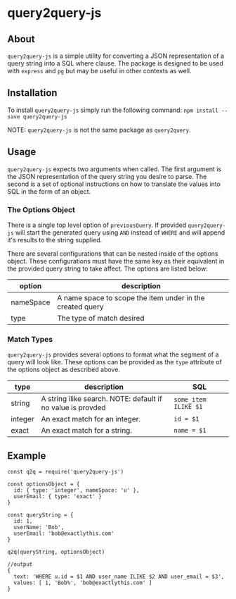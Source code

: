 # query2query-js

## About

`query2query-js` is a simple utility for converting a JSON representation of a
query string into a SQL where clause. The package is designed to be used with
`express` and `pg` but may be useful in other contexts as well.

## Installation

To install `query2query-js` simply run the following command:
`npm install --save query2query-js`

NOTE: `query2query-js` is not the same package as `query2query`.

## Usage

`query2query-js` expects two arguments when called. The first argument is the
JSON representation of the query string you desire to parse. The second is a set
of optional instructions on how to translate the values into SQL in the form
of an object.

### The Options Object

There is a single top level option of `previousQuery`. If provided
`query2query-js` will start the generated query using `AND` instead of `WHERE`
and will append it's results to the string supplied.

There are several configurations that can be nested inside of the options
object. These configurations must have the same key as their equivalent in the
provided query string to take affect. The options are listed below:

| option | description |
|--------|-------------|
| nameSpace | A name space to scope the item under in the created query |
| type | The type of match desired |

### Match Types

`query2query-js` provides several options to format what the segment of a query
will look like. These options can be provided as the `type` attribute of the
options object as described above.

| type | description | SQL |
|------|-------------|-----|
| string | A string ilike search. NOTE: default if no value is provded | `some_item ILIKE $1` |
| integer | An exact match for an integer. | `id = $1` |
| exact | An exact match for a string. | `name = $1`

## Example

```
const q2q = require('query2query-js')

const optionsObject = {
  id: { type: 'integer', nameSpace: 'u' },
  userEmail: { type: 'exact' }
}

const queryString = {
  id: 1,
  userName: 'Bob',
  userEmail: 'bob@exactlythis.com'
}

q2q(queryString, optionsObject)

//output
{ 
  text: 'WHERE u.id = $1 AND user_name ILIKE $2 AND user_email = $3',
  values: [ 1, 'Bob%', 'bob@exactlythis.com' ]
}

```
